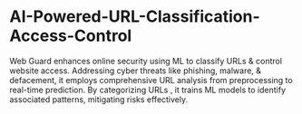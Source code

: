 # AI-Powered-URL-Classification-Access-Control
Web Guard enhances online security using ML to classify URLs &amp; control website access. Addressing cyber threats like phishing, malware, &amp; defacement, it employs comprehensive URL analysis from preprocessing to real-time prediction. By categorizing URLs , it trains ML models to identify associated patterns, mitigating risks effectively.
